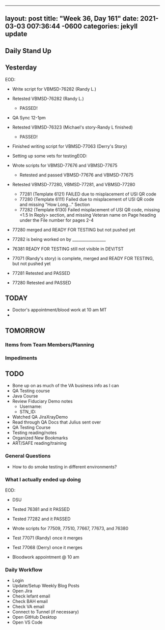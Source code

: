 
---
layout: post
title:  "Week 36, Day 161"
date:   2021-03-03 007:36:44 -0600
categories: jekyll update
---

## Daily Stand Up
## Yesterday
EOD:
* Write script for VBMSD-76282 (Randy L.)
* Retested VBMSD-76282 (Randy L.) 
  * PASSED!
* QA Sync 12-1pm
* Retested VBMSD-76323 (Michael's story-Randy L finished)
  * PASSED! 
* Finished writing script for VBMSD-77063 (Derry's Story)
* Setting up some vets for testingEOD:
* Wrote scripts for VBMSD-77676 and VBMSD-77675
  * Retested and passed VBMSD-77676 and VBMSD-77675

* Retested VBMSD-77280, VBMSD-77281, and VBMSD-77280
  * 77281 (Template 6121) FAILED due to misplacement of USI QR code
  * 77280 (Template 6111) Failed due to misplacement of USI QR code and missing "How Long..." Section 
  * 77282 (Template 6130) Failed misplacement of USI QR code, missing <1.5 In Reply> section, and missing Veteran name on Page heading under the File number for pages 2-4

* 77280 merged and READY FOR TESTING but not pushed yet
* 77282 is being worked on by _________________
* 76381 READY FOR TESTING still not visible in DEV/TST
* 77071 (Randy's story) is complete, merged and READY FOR TESTING, but not pushed yet

* 77281 Retested and PASSED
* 77280 Retested and PASSED

## TODAY
* Doctor's appointment/blood work at 10 am MT
* 

## TOMORROW

### Items from Team Members/Planning

### Impediments

## TODO
* Bone up on as much of the VA business info as I can
* QA Testing course
* Java Course
* Review Fiduciary Demo notes
  * Username: 
  * STN_ID:
* Watched QA JiraXrayDemo 
* Read through QA Docs that Julius sent over
* QA Testing Course
* Testing reading/notes
* Organized New Bookmarks
* ART/SAFE reading/training


### General Questions  
* How to do smoke testing in different environments?
### What I actually ended up doing
EOD:
* DSU
* Tested 76381 and it PASSED 
* Tested 77282 and it PASSED
* Wrote scripts for 77509, 77510, 77667, 77673, and 76380
    
* Test 77071 (Randy) once it merges
* Test 77068 (Derry) once it merges
* Bloodwork appointment @ 10 am

### Daily Workflow
* Login
* Update/Setup Weekly Blog Posts
* Open Jira
* Check lefant email
* Check BAH email
* Check VA email
* Connect to Tunnel (if necessary)
* Open GitHub Desktop
* Open VS Code